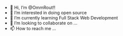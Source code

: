 - 👋 Hi, I’m @OmmRout!!
- 👀 I’m interested in doing open source
- 🌱 I’m currently learning Full Stack Web Development
- 💞️ I’m looking to collaborate on ...
- 📫 How to reach me ...

<!---
OmmRout/OmmRout is a ✨ special ✨ repository because its `README.md` (this file) appears on your GitHub profile.
You can click the Preview link to take a look at your changes.
--->
